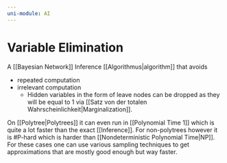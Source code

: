 ```yaml
---
uni-module: AI
---
```

# Variable Elimination

A [[Bayesian Network]] Inference [[Algorithmus|algorithm]] that avoids 
- repeated computation 
- irrelevant computation 
	- Hidden variables in the form of leave nodes can be dropped as they will be equal to $1$ via [[Satz von der totalen Wahrscheinlichkeit|Marginalization]].


On [[Polytree|Polytrees]] it can even run in [[Polynomial Time 1]] which is quite a lot faster than the exact [[Inference]]. 
For non-polytrees however it is \#P-hard which is harder than [[Nondeterministic Polynomial Time|NP]]. For these cases one can use various sampling techniques to get approximations that are mostly good enough but way faster.

